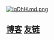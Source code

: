 [![IqDhH.md.png](https://i.328888.xyz/2023/02/03/IqDhH.md.png)](https://imgloc.com/i/IqDhH)
## [博客](https://blog.xuchengxi.tk/) [友链](https://blog.xuchengxi.tk/friends/)
